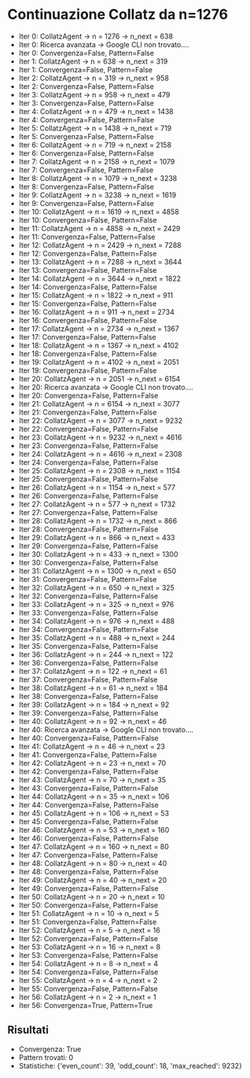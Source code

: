 # Continuazione Collatz da n=1276

- Iter 0: CollatzAgent -> n = 1276 -> n_next = 638
- Iter 0: Ricerca avanzata -> Google CLI non trovato....
- Iter 0: Convergenza=False, Pattern=False
- Iter 1: CollatzAgent -> n = 638 -> n_next = 319
- Iter 1: Convergenza=False, Pattern=False
- Iter 2: CollatzAgent -> n = 319 -> n_next = 958
- Iter 2: Convergenza=False, Pattern=False
- Iter 3: CollatzAgent -> n = 958 -> n_next = 479
- Iter 3: Convergenza=False, Pattern=False
- Iter 4: CollatzAgent -> n = 479 -> n_next = 1438
- Iter 4: Convergenza=False, Pattern=False
- Iter 5: CollatzAgent -> n = 1438 -> n_next = 719
- Iter 5: Convergenza=False, Pattern=False
- Iter 6: CollatzAgent -> n = 719 -> n_next = 2158
- Iter 6: Convergenza=False, Pattern=False
- Iter 7: CollatzAgent -> n = 2158 -> n_next = 1079
- Iter 7: Convergenza=False, Pattern=False
- Iter 8: CollatzAgent -> n = 1079 -> n_next = 3238
- Iter 8: Convergenza=False, Pattern=False
- Iter 9: CollatzAgent -> n = 3238 -> n_next = 1619
- Iter 9: Convergenza=False, Pattern=False
- Iter 10: CollatzAgent -> n = 1619 -> n_next = 4858
- Iter 10: Convergenza=False, Pattern=False
- Iter 11: CollatzAgent -> n = 4858 -> n_next = 2429
- Iter 11: Convergenza=False, Pattern=False
- Iter 12: CollatzAgent -> n = 2429 -> n_next = 7288
- Iter 12: Convergenza=False, Pattern=False
- Iter 13: CollatzAgent -> n = 7288 -> n_next = 3644
- Iter 13: Convergenza=False, Pattern=False
- Iter 14: CollatzAgent -> n = 3644 -> n_next = 1822
- Iter 14: Convergenza=False, Pattern=False
- Iter 15: CollatzAgent -> n = 1822 -> n_next = 911
- Iter 15: Convergenza=False, Pattern=False
- Iter 16: CollatzAgent -> n = 911 -> n_next = 2734
- Iter 16: Convergenza=False, Pattern=False
- Iter 17: CollatzAgent -> n = 2734 -> n_next = 1367
- Iter 17: Convergenza=False, Pattern=False
- Iter 18: CollatzAgent -> n = 1367 -> n_next = 4102
- Iter 18: Convergenza=False, Pattern=False
- Iter 19: CollatzAgent -> n = 4102 -> n_next = 2051
- Iter 19: Convergenza=False, Pattern=False
- Iter 20: CollatzAgent -> n = 2051 -> n_next = 6154
- Iter 20: Ricerca avanzata -> Google CLI non trovato....
- Iter 20: Convergenza=False, Pattern=False
- Iter 21: CollatzAgent -> n = 6154 -> n_next = 3077
- Iter 21: Convergenza=False, Pattern=False
- Iter 22: CollatzAgent -> n = 3077 -> n_next = 9232
- Iter 22: Convergenza=False, Pattern=False
- Iter 23: CollatzAgent -> n = 9232 -> n_next = 4616
- Iter 23: Convergenza=False, Pattern=False
- Iter 24: CollatzAgent -> n = 4616 -> n_next = 2308
- Iter 24: Convergenza=False, Pattern=False
- Iter 25: CollatzAgent -> n = 2308 -> n_next = 1154
- Iter 25: Convergenza=False, Pattern=False
- Iter 26: CollatzAgent -> n = 1154 -> n_next = 577
- Iter 26: Convergenza=False, Pattern=False
- Iter 27: CollatzAgent -> n = 577 -> n_next = 1732
- Iter 27: Convergenza=False, Pattern=False
- Iter 28: CollatzAgent -> n = 1732 -> n_next = 866
- Iter 28: Convergenza=False, Pattern=False
- Iter 29: CollatzAgent -> n = 866 -> n_next = 433
- Iter 29: Convergenza=False, Pattern=False
- Iter 30: CollatzAgent -> n = 433 -> n_next = 1300
- Iter 30: Convergenza=False, Pattern=False
- Iter 31: CollatzAgent -> n = 1300 -> n_next = 650
- Iter 31: Convergenza=False, Pattern=False
- Iter 32: CollatzAgent -> n = 650 -> n_next = 325
- Iter 32: Convergenza=False, Pattern=False
- Iter 33: CollatzAgent -> n = 325 -> n_next = 976
- Iter 33: Convergenza=False, Pattern=False
- Iter 34: CollatzAgent -> n = 976 -> n_next = 488
- Iter 34: Convergenza=False, Pattern=False
- Iter 35: CollatzAgent -> n = 488 -> n_next = 244
- Iter 35: Convergenza=False, Pattern=False
- Iter 36: CollatzAgent -> n = 244 -> n_next = 122
- Iter 36: Convergenza=False, Pattern=False
- Iter 37: CollatzAgent -> n = 122 -> n_next = 61
- Iter 37: Convergenza=False, Pattern=False
- Iter 38: CollatzAgent -> n = 61 -> n_next = 184
- Iter 38: Convergenza=False, Pattern=False
- Iter 39: CollatzAgent -> n = 184 -> n_next = 92
- Iter 39: Convergenza=False, Pattern=False
- Iter 40: CollatzAgent -> n = 92 -> n_next = 46
- Iter 40: Ricerca avanzata -> Google CLI non trovato....
- Iter 40: Convergenza=False, Pattern=False
- Iter 41: CollatzAgent -> n = 46 -> n_next = 23
- Iter 41: Convergenza=False, Pattern=False
- Iter 42: CollatzAgent -> n = 23 -> n_next = 70
- Iter 42: Convergenza=False, Pattern=False
- Iter 43: CollatzAgent -> n = 70 -> n_next = 35
- Iter 43: Convergenza=False, Pattern=False
- Iter 44: CollatzAgent -> n = 35 -> n_next = 106
- Iter 44: Convergenza=False, Pattern=False
- Iter 45: CollatzAgent -> n = 106 -> n_next = 53
- Iter 45: Convergenza=False, Pattern=False
- Iter 46: CollatzAgent -> n = 53 -> n_next = 160
- Iter 46: Convergenza=False, Pattern=False
- Iter 47: CollatzAgent -> n = 160 -> n_next = 80
- Iter 47: Convergenza=False, Pattern=False
- Iter 48: CollatzAgent -> n = 80 -> n_next = 40
- Iter 48: Convergenza=False, Pattern=False
- Iter 49: CollatzAgent -> n = 40 -> n_next = 20
- Iter 49: Convergenza=False, Pattern=False
- Iter 50: CollatzAgent -> n = 20 -> n_next = 10
- Iter 50: Convergenza=False, Pattern=False
- Iter 51: CollatzAgent -> n = 10 -> n_next = 5
- Iter 51: Convergenza=False, Pattern=False
- Iter 52: CollatzAgent -> n = 5 -> n_next = 16
- Iter 52: Convergenza=False, Pattern=False
- Iter 53: CollatzAgent -> n = 16 -> n_next = 8
- Iter 53: Convergenza=False, Pattern=False
- Iter 54: CollatzAgent -> n = 8 -> n_next = 4
- Iter 54: Convergenza=False, Pattern=False
- Iter 55: CollatzAgent -> n = 4 -> n_next = 2
- Iter 55: Convergenza=False, Pattern=False
- Iter 56: CollatzAgent -> n = 2 -> n_next = 1
- Iter 56: Convergenza=True, Pattern=True

## Risultati
- Convergenza: True
- Pattern trovati: 0
- Statistiche: {'even_count': 39, 'odd_count': 18, 'max_reached': 9232}

